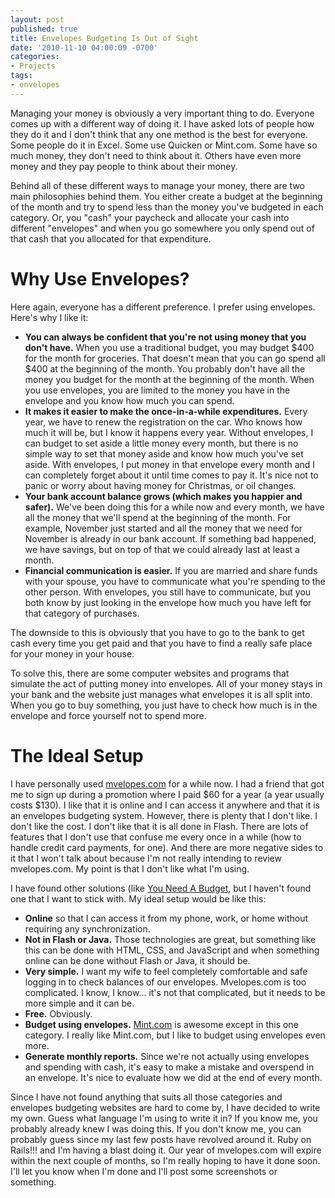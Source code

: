 ```yaml
---
layout: post
published: true
title: Envelopes Budgeting Is Out of Sight
date: '2010-11-10 04:00:09 -0700'
categories:
- Projects
tags:
- envelopes
---
```


Managing your money is obviously a very important thing to do. Everyone comes
up with a different way of doing it. I have asked lots of people how they do it
and I don't think that any one method is the best for everyone. Some people do
it in Excel. Some use Quicken or Mint.com. Some have so much money, they don't
need to think about it. Others have even more money and they pay people to
think about their money.

Behind all of these different ways to manage your money, there are two main
philosophies behind them. You either create a budget at the beginning of the
month and try to spend less than the money you've budgeted in each category.
Or, you "cash" your paycheck and allocate your cash into different "envelopes"
and when you go somewhere you only spend out of that cash that you allocated
for that expenditure.

# Why Use Envelopes?

Here again, everyone has a different preference. I prefer using envelopes.
Here's why I like it:

* **You can always be confident that you're not using money that you don't
  have.** When you use a traditional budget, you may budget $400 for the month
  for groceries. That doesn't mean that you can go spend all $400 at the
  beginning of the month. You probably don't have all the money you budget
  for the month at the beginning of the month. When you use envelopes, you
  are limited to the money you have in the envelope and you know how much
  you can spend.
* **It makes it easier to make the once-in-a-while expenditures.** Every year,
  we have to renew the registration on the car. Who knows how much it will be,
  but I know it happens every year. Without envelopes, I can budget to set
  aside a little money every month, but there is no simple way to set that
  money aside and know how much you've set aside. With envelopes, I put money
  in that envelope every month and I can completely forget about it until time
  comes to pay it. It's nice not to panic or worry about having money for
  Christmas, or oil changes.
* **Your bank account balance grows (which makes you happier and safer).**
  We've been doing this for a while now and every month, we have all the money
  that we'll spend at the beginning of the month. For example, November just
  started and all the money that we need for November is already in our bank
  account. If something bad happened, we have savings, but on top of that we
  could already last at least a month.
* **Financial communication is easier.** If you are married and share funds
  with your spouse, you have to communicate what you're spending to the other
  person. With envelopes, you still have to communicate, but you both know by
  just looking in the envelope how much you have left for that category of
  purchases.

The downside to this is obviously that you have to go to the bank to get cash
every time you get paid and that you have to find a really safe place for your
money in your house.

To solve this, there are some computer websites and programs that simulate the
act of putting money into envelopes. All of your money stays in your bank and
the website just manages what envelopes it is all split into. When you go to
buy something, you just have to check how much is in the envelope and force
yourself not to spend more.

# The Ideal Setup

I have personally used [mvelopes.com](http://www.mvelopes.com) for a while now.
I had a friend that got me to sign up during a promotion where I paid $60 for a
year (a year usually costs $130). I like that it is online and I can access it
anywhere and that it is an envelopes budgeting system. However, there is plenty
that I don't like. I don't like the cost. I don't like that it is all done in
Flash.  There are lots of features that I don't use that confuse me every once
in a while (how to handle credit card payments, for one). And there are more
negative sides to it that I won't talk about because I'm not really intending
to review mvelopes.com. My point is that I don't like what I'm using.

I have found other solutions (like [You Need A Budget](http://www.youneedabudget.com/"),
but I haven't found one that I want to stick with. My ideal setup would be like
this:

* **Online** so that I can access it from my phone, work, or home without
  requiring any synchronization.
* **Not in Flash or Java.** Those technologies are great, but something like
  this can be done with HTML, CSS, and JavaScript and when something online can
  be done without Flash or Java, it should be.
* **Very simple.** I want my wife to feel completely comfortable and safe
  logging in to check balances of our envelopes. Mvelopes.com is too
  complicated. I know, I know... it's not that complicated, but it needs to be
  more simple and it can be.
* **Free.** Obviously.
* **Budget using envelopes.** [Mint.com](http://www.mint.com/) is awesome
  except in this one category. I really like Mint.com, but I like to budget
  using envelopes even more.
* **Generate monthly reports.** Since we're not actually using envelopes and
  spending with cash, it's easy to make a mistake and overspend in an envelope.
  It's nice to evaluate how we did at the end of every month.

Since I have not found anything that suits all those categories and envelopes
budgeting websites are hard to come by, I have decided to write my own. Guess
what language I'm using to write it in? If you know me, you probably already
knew I was doing this. If you don't know me, you can probably guess since my
last few posts have revolved around it. Ruby on Rails!!! and I'm having a blast
doing it. Our year of mvelopes.com will expire within the next couple of
months, so I'm really hoping to have it done soon. I'll let you know when I'm
done and I'll post some screenshots or something.

